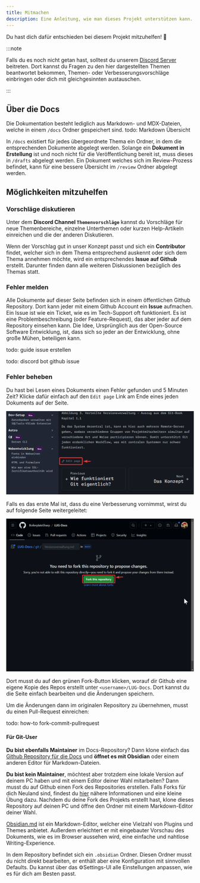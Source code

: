 ```yaml
---
title: Mitmachen
description: Eine Anleitung, wie man dieses Projekt unterstützen kann.
---
```


Du hast dich dafür entschieden bei diesem Projekt mitzuhelfen! 💪

:::note

Falls du es noch nicht getan hast, solltest du unserem [Discord Server](https://discord.gg/NzHk4m7d5w) beitreten. Dort kannst du Fragen zu den hier dargestellten Themen beantwortet bekommen, Themen- oder Verbesserungsvorschläge einbringen oder dich mit gleichgesinnten austauschen.

:::

## Über die Docs

Die Dokumentation besteht lediglich aus Markdown- und MDX-Dateien, welche in einem `/docs` Ordner gespeichert sind. todo: Markdown Übersicht

In `/docs` existiert für jedes übergeordnete Thema ein Ordner, in dem die entsprechenden Dokumente abgelegt werden. Solange ein **Dokument in Erstellung** ist und noch nicht für die Veröffentlichung bereit ist, muss dieses in `/drafts` abgelegt werden. Ein Dokument welches sich im Review-Prozess befindet, kann für eine bessere Übersicht im `/review` Ordner abgelegt werden.

## Möglichkeiten mitzuhelfen

### Vorschläge diskutieren

Unter dem **Discord Channel `Themenvorschläge`** kannst du Vorschläge für neue Themenbereiche, einzelne Unterthemen oder kurzen Help-Artikeln einreichen und die der anderen Diskutieren.

Wenn der Vorschlag gut in unser Konzept passt und sich ein **Contributor** findet, welcher sich in dem Thema entsprechend auskennt oder sich dem Thema annehmen möchte, wird ein entsprechendes **Issue auf Github** erstellt. Darunter finden dann alle weiteren Diskussionen bezüglich des Themas statt.

### Fehler melden

Alle Dokumente auf dieser Seite befinden sich in einem öffentlichen Github Repository. Dort kann jeder mit einem Github Account ein **Issue** aufmachen. Ein Issue ist wie ein Ticket, wie es im Tech-Support oft funktioniert. Es ist eine Problembeschreibung (oder Feature-Request), das aber jeder auf dem Repository einsehen kann. Die Idee, Ursprünglich aus der Open-Source Software Entwicklung, ist, dass sich so jeder an der Entwicklung, ohne große Mühen, beteiligen kann.

todo: guide issue erstellen

todo: discord bot github issue

### Fehler beheben

Du hast bei Lesen eines Dokuments einen Fehler gefunden und 5 Minuten Zeit? Klicke dafür einfach auf den `Edit page` Link am Ende eines jeden Dokuments auf der Seite.

![](../assets/edit-page-link.png)

Falls es das erste Mal ist, dass du eine Verbesserung vornimmst, wirst du auf folgende Seite weitergeleitet:

![](../assets/fork-docs-github.png)

Dort musst du auf den grünen Fork-Button klicken, worauf dir Github eine eigene Kopie des Repos erstellt unter `<username>/LUG-Docs`. Dort kannst du die Seite einfach bearbeiten und die Änderungen speichern.

Um die Änderungen dann im originalen Repository zu übernehmen, musst du einen Pull-Request einreichen:

todo: how-to fork-commit-pullrequest

#### Für Git-User

**Du bist ebenfalls Maintainer** im Docs-Repository?
Dann klone einfach das [Github Repository für die Docs](https://github.com/BoilerplateSharp/LUG-Docs) und **öffnet es mit Obsidian** oder einem anderen Editor für Markdown-Dateien.

**Du bist kein Maintainer**, möchtest aber trotzdem eine lokale Version auf deinem PC haben und mit einem Editor deiner Wahl mitarbeiten? Dann musst du auf Github einen Fork des Repositories erstellen. Falls Forks für dich Neuland sind, findest du [hier](https://docs.github.com/de/pull-requests/collaborating-with-pull-requests/working-with-forks/fork-a-repo) nähere Informationen und eine kleine Übung dazu.
Nachdem du deine Fork des Projekts erstellt hast, klone dieses Repository auf deinen PC und öffne den Ordner mit einem Markdown-Editor deiner Wahl.

[Obsidian.md](https://obsidian.md) ist ein Markdown-Editor, welcher eine Vielzahl von Plugins und Themes anbietet. Außerdem erleichtert er mit eingebauter Vorschau des Dokuments, wie es im Browser aussehen wird, eine einfache und nahtlose Writing-Experience. 

In dem Repository befindet sich ein `.obsidian` Ordner. Diesen Ordner musst du nicht direkt bearbeiten, er enthält aber eine Konfiguration mit sinnvollen Defaults. Du kannst über das ⚙️Settings-UI alle Einstellungen anpassen, wie es für dich am Besten passt.